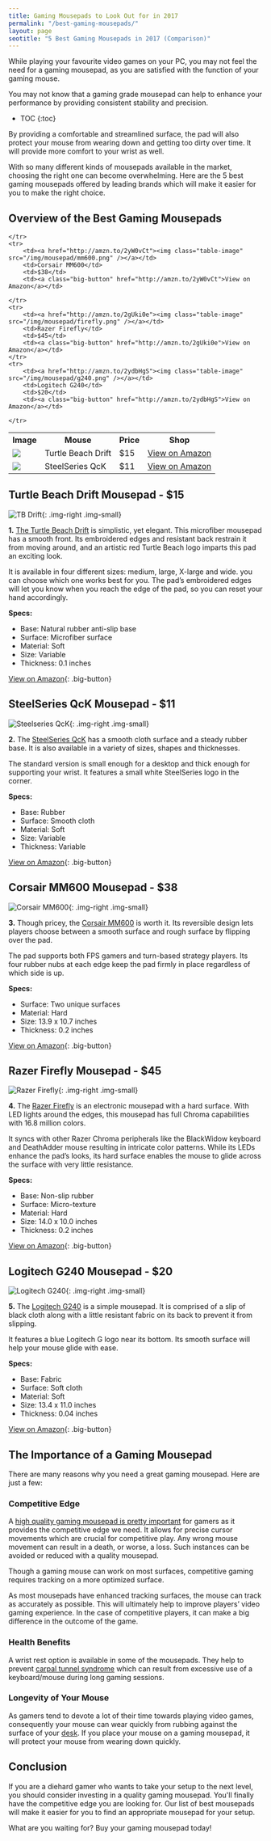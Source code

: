 ```yaml
---
title: Gaming Mousepads to Look Out for in 2017   
permalink: "/best-gaming-mousepads/"
layout: page
seotitle: "5 Best Gaming Mousepads in 2017 (Comparison)" 
--- 
```


While playing your favourite video games on your PC, you may not feel the need for a gaming mousepad, as you are satisfied with the function of your gaming mouse. 

You may not know that a gaming grade mousepad can help to enhance your performance by providing consistent stability and precision. 

* TOC
{:toc}

By providing a comfortable and streamlined surface, the pad will also protect your mouse from wearing down and getting too dirty over time. It will provide more comfort to your wrist as well.

With so many different kinds of mousepads available in the market, choosing the right one can become overwhelming. Here are the 5 best gaming mousepads offered by leading brands which will make it easier for you to make the right choice.

## Overview of the Best Gaming Mousepads

<table class="basic-table" align="center">
	<tr>
		<th>Image</th>
		<th>Mouse</th>
		<th>Price</th>
		<th>Shop</th>
	</tr>
	<tr>
		<td><a href="http://amzn.to/2ycw3qh"><img class="table-image" src="/img/mousepad/tb-drift.png" /></a></td>
		<td>Turtle Beach Drift </td>
		<td>$15</td>
		<td><a class="big-button" href="http://amzn.to/2ycw3qh">View on Amazon</a></td>
	</tr>
	<tr>
		<td><a href="http://amzn.to/2ycw3qh"><img class="table-image" src="/img/mousepad/steelseries.png" /></a></td>
		<td>SteelSeries QcK</td>
		<td>$11</td>
		<td><a class="big-button" href="http://amzn.to/2igw9lU">View on Amazon</a></td>
		
	</tr>
	<tr>
		<td><a href="http://amzn.to/2yW0vCt"><img class="table-image" src="/img/mousepad/mm600.png" /></a></td>
		<td>Corsair MM600</td>
		<td>$38</td>
		<td><a class="big-button" href="http://amzn.to/2yW0vCt">View on Amazon</a></td>
		
	</tr>
	<tr>
		<td><a href="http://amzn.to/2gUki0e"><img class="table-image" src="/img/mousepad/firefly.png" /></a></td>
		<td>Razer Firefly</td>
		<td>$45</td>
		<td><a class="big-button" href="http://amzn.to/2gUki0e">View on Amazon</a></td>
	</tr>
	<tr>
		<td><a href="http://amzn.to/2ydbHgS"><img class="table-image" src="/img/mousepad/g240.png" /></a></td>
		<td>Logitech G240</td>
		<td>$20</td>
		<td><a class="big-button" href="http://amzn.to/2ydbHgS">View on Amazon</a></td>
		
	</tr>
</table>

## Turtle Beach Drift Mousepad - $15
![TB Drift](/img/mousepad/tb-drift.png){: .img-right .img-small}


**1.** [The Turtle Beach Drift](http://amzn.to/2ycw3qh) is simplistic, yet elegant. This microfiber mousepad has a smooth front. Its embroidered edges and resistant back restrain it from moving around, and an artistic red Turtle Beach logo imparts this pad an exciting look. 

It is available in four different sizes: medium, large, X-large and wide. you can choose which one works best for you. The pad’s embroidered edges will let you know when you reach the edge of the pad, so you can reset your hand accordingly.

**Specs:**

* Base: Natural rubber anti-slip base
* Surface: Microfiber surface
* Material: Soft
* Size: Variable
* Thickness: 0.1 inches

[View on Amazon](http://amzn.to/2ycw3qh){: .big-button}

## SteelSeries QcK Mousepad - $11
![Steelseries QcK](/img/mousepad/steelseries.png){: .img-right .img-small}


**2.** The [SteelSeries QcK](http://amzn.to/2igw9lU) has a smooth cloth surface and a steady rubber base. It is also available in a variety of sizes, shapes and thicknesses. 

The standard version is small enough for a desktop and thick enough for supporting your wrist. It features a small white SteelSeries logo in the corner. 

**Specs:**

* Base: Rubber
* Surface: Smooth cloth 
* Material: Soft
* Size: Variable
* Thickness: Variable

[View on Amazon](http://amzn.to/2igw9lU){: .big-button}

## Corsair MM600 Mousepad - $38
![Corsair MM600](/img/mousepad/mm600.png){: .img-right .img-small}

 
**3.** Though pricey, the [Corsair MM600](http://amzn.to/2yW0vCt) is worth it. Its reversible design lets players choose between a smooth surface and rough surface by flipping over the pad. 

The pad supports both FPS gamers and turn-based strategy players. Its four rubber nubs at each edge keep the pad firmly in place regardless of which side is up. 

**Specs:** 

* Surface:  Two unique surfaces
* Material: Hard
* Size: 13.9 x 10.7 inches
* Thickness: 0.2 inches

[View on Amazon](http://amzn.to/2yW0vCt){: .big-button}

## Razer Firefly Mousepad - $45
![Razer Firefly](/img/mousepad/firefly.png){: .img-right .img-small}


 **4.** The [Razer Firefly](http://amzn.to/2gUki0e) is an electronic mousepad with a hard surface. With LED lights around the edges, this mousepad has full Chroma capabilities with 16.8 million colors. 

 It syncs with other Razer Chroma peripherals like the BlackWidow keyboard and DeathAdder mouse resulting in intricate color patterns. While its LEDs enhance the pad’s looks, its hard surface enables the mouse to glide across the surface with very little resistance. 

**Specs:**

* Base: Non-slip rubber
* Surface: Micro-texture 
* Material: Hard
* Size: 14.0 x 10.0 inches
* Thickness: 0.2 inches

[View on Amazon](http://amzn.to/2gUki0e){: .big-button}

## Logitech G240 Mousepad - $20
![Logitech G240](/img/mousepad/g240.png){: .img-right .img-small}


**5.** The [Logitech G240](http://amzn.to/2ydbHgS) is a simple mousepad. It is comprised of a slip of black cloth along with a little resistant fabric on its back to prevent it from slipping. 

It features a blue Logitech G logo near its bottom. Its smooth surface will help your mouse glide with ease.

**Specs:**

* Base: Fabric 
* Surface: Soft cloth
* Material: Soft
* Size: 13.4 x 11.0 inches
* Thickness: 0.04 inches

[View on Amazon](http://amzn.to/2ydbHgS){: .big-button}

## The Importance of a Gaming Mousepad 

There are many reasons why you need a great gaming mousepad. Here are just a few: 

### Competitive Edge

A [high quality gaming mousepad is pretty important](http://www.tested.com/tech/accessories/1850-the-real-benefits-of-an-expensive-gaming-mousepad/) for gamers as it provides the competitive edge we need. It allows for precise cursor movements which are crucial for competitive play. Any wrong mouse movement can result in a death, or worse, a loss. Such instances can be avoided or reduced with a quality mousepad. 

Though a gaming mouse can work on most surfaces, competitive gaming requires tracking on a more optimized surface. 

As most mousepads have enhanced tracking surfaces, the mouse can track as accurately as possible. This will ultimately help to improve players’ video gaming experience. In the case of competitive players, it can make a big difference in the outcome of the game. 

### Health Benefits

A wrist rest option is available in some of the mousepads. They help to prevent [carpal tunnel syndrome](https://en.wikipedia.org/wiki/Carpal_tunnel_syndrome) which can result from excessive use of a keyboard/mouse during long gaming sessions. 

### Longevity of Your Mouse

As gamers tend to devote a lot of their time towards playing video games, consequently your mouse can wear quickly from rubbing against the surface of your [desk](/best-gaming-desks/). If you place your mouse on a gaming mousepad, it will protect your mouse from wearing down quickly.

## Conclusion

If you are a diehard gamer who wants to take your setup to the next level, you should consider investing in a quality gaming mousepad. You'll finally have the competitive edge you are looking for. Our list of best mousepads will make it easier for you to find an appropriate mousepad for your setup.

What are you waiting for? Buy your gaming mousepad today! 
